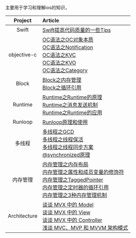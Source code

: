 主要用于学习和理解ios的知识，

| Project | Article |
|:-------:|:------|
| Swift | [Swift提高代码质量的一些Tips](swift/Swift提高代码质量的一些Tips.md) |
| objective-c | [OC语法之OC对象本质](objective-c/OC对象本质.md) <br> [OC语法之Notification](objective-c/Notification.md) <br> [OC语法之KVC](objective-c/KVC.md) <br> [OC语法之KVO](objective-c/KVO.md) <br> [OC语法之Category](objective-c/Category.md) |
| Block | [Block之内存管理](block/block的内存管理.md) <br> [Block之循环引用](block/block的循环引用.md) |
| Runtime | [Runtime之Runtime的原理](runtime/Runtime之Runtime的原理.md) <br> [Runtime之消息发送机制](runtime/Runtime之消息发送机制.md) <br> [Runtime之Runtime的应用](runtime/Runtime之Runtime的应用.md) |
| Runloop | [Runloop原理和使用](runloop/Runloop.md) |
| 多线程 | [多线程之GCD](multi-threading/多线程之GCD.md) <br> [多线程之线程保活](multi-threading/多线程之线程保活.md) <br> [多线程之线程同步方案](multi-threading/多线程之线程同步方案.md) <br> [@synchronized原理](multi-threading/synchronized.md) |
| 内存管理 | [内存管理之内存布局](memory-management/内存布局.md) <br> [内存管理之属性和成员变量的修饰符](memory-management/属性和成员变量的修饰符.md) <br> [内存管理之TaggedPointer](memory-management/TaggedPointer.md) <br> [内存管理之定时器的循环引用](memory-management/定时器的循环引用.md) <br> [内存管理之3种内存管理机制](memory-management/3种内存管理机制.md) |
| Architecture | [谈谈 MVX 中的 Model](architecture/mvx-model.md) <br> [谈谈 MVX 中的 View](architecture/mvx-view.md) <br> [谈谈 MVX 中的 Controller](architecture/mvx-controller.md) <br> [浅谈 MVC、MVP 和 MVVM 架构模式](architecture/mvx.md) |